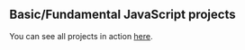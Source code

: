 ## Basic/Fundamental JavaScript projects

You can see all projects in action [here](https://www.vanillajavascriptprojects.com/).
